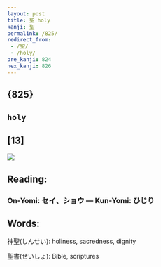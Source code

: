 ```yaml
---
layout: post
title: 聖 holy
kanji: 聖
permalink: /825/
redirect_from:
 - /聖/
 - /holy/
pre_kanji: 824
nex_kanji: 826
---
```


## {825}

## `holy`

## [13]

<div class="stroke"><img src="E88196.png" /></div>

## Reading:

### On-Yomi: セイ、ショウ &mdash; Kun-Yomi: ひじり

## Words:

神聖(しんせい): holiness, sacredness, dignity

聖書(せいしょ): Bible, scriptures
